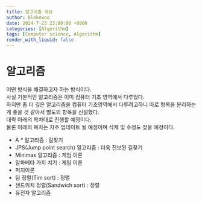 ```yaml
---
title: 알고리즘 개요
author: blakewoo
date: 2024-7-23 23:00:00 +0900
categories: [Algorithm]
tags: [Computer science, Algorithm] 
render_with_liquid: false
---
```


# 알고리즘

어떤 방식을 해결하고자 하는 방식이다.   
사실 기본적인 알고리즘은 이미 컴퓨터 기초 영역에서 다루었다.   
하지만 좀 더 깊은 알고리즘을 컴퓨터 기초영역에서 다루려고하니 따로 항목을 분리하는게
좋을 것 같아서 별도의 항목을 신설했다.  
대략 아래의 목차대로 진행할 예정이다.   
물론 아래의 목차는 자주 업데이트 될 예정이며 삭제 및 수정도 잦을 예정이다.

- A * 알고리즘 : 길찾기
- JPS(Jump point search) 알고리즘 : 더욱 진보된 길찾기  
- Minimax 알고리즘 : 게임 이론
- 알파베타 가지 치기 : 게임 이론
- 퍼지이론
- 팀 정렬(Tim sort) : 정렬
- 샌드위치 정렬(Sandwich sort) : 정렬
- 유전자 알고리즘

